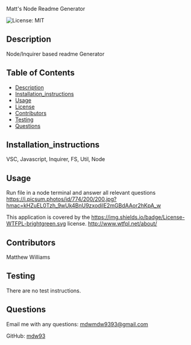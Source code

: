 
Matt's Node Readme Generator

![License: MIT](https://img.shields.io/badge/License-MIT-yellow.svg)

## Description
Node/Inquirer based readme Generator
## Table of Contents
- [Description](#Description)
- [Installation_instructions](#Installation_instructions)
- [Usage](#Usage)
- [License](#License)
- [Contributors](#Contributors)
- [Testing](#Testing)
- [Questions](#Questions)

## Installation_instructions
VSC, Javascript, Inquirer, FS, Util, Node

## Usage
Run file in a node terminal and answer all relevant questions
https://i.picsum.photos/id/774/200/200.jpg?hmac=kHZuEL0Tzh_9wUk4BnU9zxodilE2mGBdAAor2hKpA_w

This application is covered by the https://img.shields.io/badge/License-WTFPL-brightgreen.svg license. 
http://www.wtfpl.net/about/

## Contributors
Matthew Williams

## Testing 
There are no test instructions.

## Questions
Email me with any questions: mdwmdw9393@gmail.com

GitHub: [mdw93](https://github.com/mdw93)
